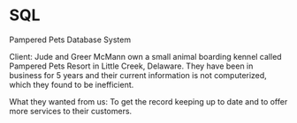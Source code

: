# SQL
Pampered Pets Database System

Client:
Jude and Greer McMann own a small animal boarding kennel called Pampered Pets Resort in Little Creek, Delaware.
They have been in business for 5 years and their current information is not computerized, which they found to be inefficient.

What they wanted from us:
To get the record keeping up to date and to offer more services to their customers. 

